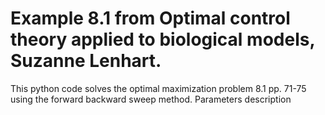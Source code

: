 Example 8.1 from Optimal control theory applied to biological models, Suzanne Lenhart. 
======================================================================================
This python code solves the optimal maximization problem 8.1 pp. 71-75 using the forward
backward sweep method.
Parameters description
